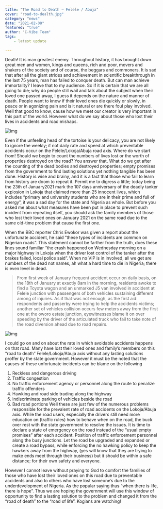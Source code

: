 ```yaml
---
title: "The Road to Death – Felele / Abuja"
cover: "road-to-dealth.jpg"
category: "news"
date: "2021-02-08"
featured: "true"
author: "C-Vibe Team"
tags:
    - latest update
    
---
```


Death! It is man greatest enemy. Throughout history, it has brought down great men and women, kings and queens, rich and poor, movers and shakers of the society and of course, the beggars and commoners.  It is sad that after all the giant strides and achievement in scientific breakthrough in the last 75 years, man has failed to conquer death. But can man achieve immortality? I leave that to my audience. So if it is certain that we are all going to die; why do people still wail and talk about the subject when their loved one passed away, I guess it depends on the nature and manner of death. People want to know if their loved ones die quickly or slowly, in peace or in agonizing pain and is it natural or are there foul play involved. Well that good to know, cause how we meet our creator is very important in this part of the world. However what do we say about those who lost their lives in accidents and road mishaps.

![img](https://imgur.com/51ZFVrs.jpg)

Even if the unfeeling head of the tortoise is your delicacy, you are not likely to ignore the weekly; if not daily rate and speed at which preventable accidents occur on the Felele/Lokoja/Abuja road axis. Where do we start from! Should we begin to count the numbers of lives lost or the worth of properties destroyed on the road? You answer that. What do we get after the counting of the dead bodies and destroyed properties; empty promises from the government to find lasting solutions yet nothing tangible has been done. History is wise and brainy, and it is a fact that those who fail to learn from history are doom to repeat it. Permit me to digress a little; today being the 23th of January2021 mark the 107 days anniversary of the deadly tanker explosion in Lokoja that claimed more than 25 innocent lives, which includes “primary and university students who are in their prime and full of energy”, it was a sad day for the state and Nigeria as whole. But before you asked me about what measures have been put in place to prevent such incident from repeating itself, you should ask the family members of those who lost their loved ones on January 2021 on the same road due to the same old-time problem that cause the first one.

When the BBC reporter Chris Ewokor was given a report about the unfortunate accident, he said “these types of incidents are common on Nigerian roads”. This statement cannot be farther from the truth, does these lines sound familiar “the crash happened on Wednesday morning on a major highway in Lokoja when the driver lost control of the tanker after the brakes failed, local police said”. When no VIP is in involved, all we get are numbers of the dead not names, ah what a hard time to die in Nigeria; there is even level in dead.

<blockquote>From first week of January frequent accident occur on daily basis, on the 18th of January at exactly 8am in the morning, residents awoke to find a Toyota wagon and an unmarked J5 van involved in accident at Felele junction with passengers of both vehicles sustaining different among of injuries. As if that was not enough, as the first aid respondents and passerby were trying to help the accidents victims; another set of vehicles collision occurs few meters away from the first one at the oworo estate junction, eyewitnesses blame it on over speeding by the driver of the articulated truck who fail to take note of the road diversion ahead due to road repairs.</blockquote>

![img](https://imgur.com/iiNH2xl.jpg)

I could go on and on about the rate in which avoidable accidents happens on that road. Many have lost their loved ones and family’s members on this “road to death” Felele/Lokoja/Abuja axis without any lasting solutions proffer by the state government. However it must be the noted that the causes of these unfortunate incidents can be blame on the following
1.	Reckless and dangerous driving
2.	Traffic congestion
3.	No traffic enforcement agency or personnel along the route to penalize traffic offenders
4.	 Hawking and road side trading along the highway
5.	Indiscriminate parking of vehicles beside the road
6.	Bad road portions
Well these are just few of the numerous problems responsible for the prevalent rate of road accidents on the Lokoja/Abuja axis. While the road users, especially the drivers still need more education on (traffic rules) how to behave when on the road, the buck over rest with the state government to resolve the issues. It is time to declare a state of emergency on the road instead of the “usual empty promises” after each accident. Position of traffic enforcement personnel along the busy junctions. Let the road be upgraded and expanded or create a road bypass, while enforcing the no hawking policy to keep the hawkers away from the highway, (yes will know that they are trying to make ends meet through their business) but it should be within a safe distance; for their own safety and everyone.

However I cannot leave without praying to God to comfort the families of those who have lost their loved ones on this road due to preventable accidents and also to others who have lost someone’s due to the underdevelopment of Nigeria. As the popular saying thus “when there is life, there is hope”. Thus we are hoping the government will use this window of opportunity to find a lasting solution to the problem and changed it from the “road of death” to the “road of life”. Kogians are watching! 